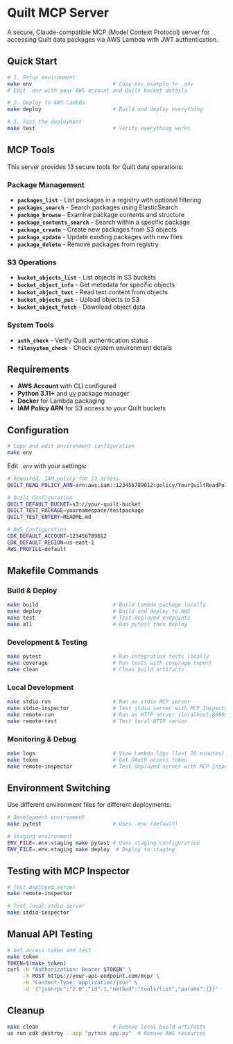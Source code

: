 # Quilt MCP Server

A secure, Claude-compatible MCP (Model Context Protocol) server for accessing Quilt data packages via AWS Lambda with JWT authentication.

## Quick Start

```bash
# 1. Setup environment
make env                          # Copy env.example to .env
# Edit .env with your AWS account and Quilt bucket details

# 2. Deploy to AWS Lambda  
make deploy                       # Build and deploy everything

# 3. Test the deployment
make test                         # Verify everything works
```

## MCP Tools

This server provides 13 secure tools for Quilt data operations:

### Package Management
- **`packages_list`** - List packages in a registry with optional filtering
- **`packages_search`** - Search packages using ElasticSearch  
- **`package_browse`** - Examine package contents and structure
- **`package_contents_search`** - Search within a specific package
- **`package_create`** - Create new packages from S3 objects
- **`package_update`** - Update existing packages with new files
- **`package_delete`** - Remove packages from registry

### S3 Operations
- **`bucket_objects_list`** - List objects in S3 buckets
- **`bucket_object_info`** - Get metadata for specific objects
- **`bucket_object_text`** - Read text content from objects
- **`bucket_objects_put`** - Upload objects to S3
- **`bucket_object_fetch`** - Download object data

### System Tools
- **`auth_check`** - Verify Quilt authentication status
- **`filesystem_check`** - Check system environment details

## Requirements

- **AWS Account** with CLI configured  
- **Python 3.11+** and [uv](https://docs.astral.sh/uv/) package manager
- **Docker** for Lambda packaging
- **IAM Policy ARN** for S3 access to your Quilt buckets

## Configuration

```bash
# Copy and edit environment configuration
make env
```

Edit `.env` with your settings:

```bash
# Required: IAM policy for S3 access
QUILT_READ_POLICY_ARN=arn:aws:iam::123456789012:policy/YourQuiltReadPolicy

# Quilt Configuration  
QUILT_DEFAULT_BUCKET=s3://your-quilt-bucket
QUILT_TEST_PACKAGE=yournamespace/testpackage
QUILT_TEST_ENTERY=README.md

# AWS Configuration
CDK_DEFAULT_ACCOUNT=123456789012
CDK_DEFAULT_REGION=us-east-1
AWS_PROFILE=default
```

## Makefile Commands

### Build & Deploy
```bash
make build                        # Build Lambda package locally
make deploy                       # Build and deploy to AWS
make test                         # Test deployed endpoints
make all                          # Run pytest then deploy
```

### Development & Testing
```bash
make pytest                       # Run integration tests locally
make coverage                     # Run tests with coverage report
make clean                        # Clean build artifacts
```

### Local Development
```bash
make stdio-run                    # Run as stdio MCP server
make stdio-inspector              # Test stdio server with MCP Inspector
make remote-run                   # Run as HTTP server (localhost:8000)
make remote-test                  # Test local HTTP server
```

### Monitoring & Debug
```bash
make logs                         # View Lambda logs (last 10 minutes)
make token                        # Get OAuth access token
make remote-inspector             # Test deployed server with MCP Inspector
```

## Environment Switching

Use different environment files for different deployments:

```bash
# Development environment
make pytest                       # Uses .env (default)

# Staging environment  
ENV_FILE=.env.staging make pytest # Uses staging configuration
ENV_FILE=.env.staging make deploy  # Deploy to staging
```

## Testing with MCP Inspector

```bash
# Test deployed server
make remote-inspector

# Test local stdio server
make stdio-inspector
```

## Manual API Testing

```bash
# Get access token and test
make token
TOKEN=$(make token)
curl -H "Authorization: Bearer $TOKEN" \
     -X POST https://your-api-endpoint.com/mcp/ \
     -H "Content-Type: application/json" \
     -d '{"jsonrpc":"2.0","id":1,"method":"tools/list","params":{}}'
```

## Cleanup

```bash
make clean                        # Remove local build artifacts
uv run cdk destroy --app "python app.py"  # Remove AWS resources
```
